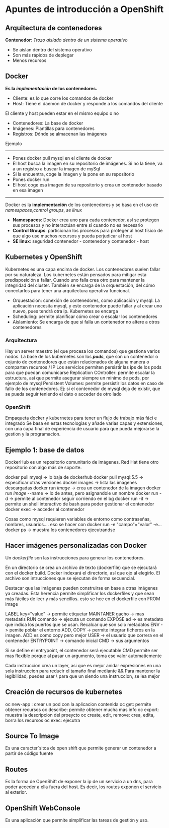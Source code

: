 # Apuntes de introducción a OpenShift

## Arquitectura de contenedores

**Contenedor**: *Trozo aislado dentro de un sistema operativo*

* Se aíslan dentro del sistema operativo
* Son más rápidos de deplegar
* Menos recursos

## Docker

**Es la *implementación* de los contenedores.**

* Cliente: es lo que corre los comandos de docker
* Host: Tiene el daemon de docker y responde a los comandos del cliente

El cliente y host pueden estar en el mismo equipo o no

* Contenedores: La base de docker
* Imágenes: Plantillas para contenedores
* Registros: Dónde se almacenan las imágenes

Ejemplo

---

* Pones docker pull mysql en el cliente de docker
* El host busca la imagen en su repositorio de imágenes. Si no la tiene, va a un registro a buscar la imagen de mySql
* Si la encuentra, coge la imagen y la pone en su repositorio
* Pones docker run
* El host coge esa imagen de su repositorio y crea un contenedor basado en esa imagen

---

Docker es la **implementación** de los contenedores y se basa en el uso de *namespaces*,*control groups*, *se linux*

* **Namespaces**: Docker crea uno para cada contenedor, así se protegen sus procesos y no interactúan entre sí cuando no es necesario
* **Control Groups**: particionan los procesos para proteger al host físico de que algo use muchos recursos y pueda perjudicar al host
* **SE linux**: seguridad contenedor - contenedor y contenedor - host

## Kubernetes y OpenShift

Kubernetes es una capa encima de docker.
Los contenedores suelen fallar por su naturaleza. Los kubernetes están pensados para mitigar esta predisposición a fallar. Cuando uno falla crea otro para mantener la integridad del cluster. También se encarga de la orquestación, del cómo conectarlos para tener una arquitectura operativa funcional.

* Orquestacion: conexión de contenedores, como aplicación y mysql. La aplicación necesita mysql, y este contenedor puede fallar y al crear uno nuevo, pues tendrá otra ip. Kubernetes se encarga
* Scheduling: permite planificar cómo crear o escalar los contenedores
* Aislamiento: Se encarga  de que si falla un contenedor no altere a otros contenedores

### Arquitectura

Hay un server maestro (el que procesa los comandos) que gestiona varios nodos. La base de los kubernetes son los ***pods***, que son un contenedor o cojunto de contenedores que están relacionados de alguna manera o comparten recursos / IP
Los servicios permiten persistir las ips de los pods para que puedan comunicarse
Replication COntroller: permite escalar la estructura, así que permite asegurar siempre un mínimo de pods, por ejemplo de mysql
Persistent Volumes: permite persistir los datos en caso de fallo de los contenedores. Ej: si el contenedor de mysql deja de existir, que se pueda seguir teniendo el dato o acceder de otro lado

### OpenShift

Empaqueta docker y kubernetes para tener un flujo de trabajo más fáci e integrado
Se basa en estas tecnologias y añade varias capas y extensiones, con una capa final de  experiencia de usuario para que pueda mejorarse la gestion y la programacion.

## Ejemplo 1: base de datos

DockerHub es un repositorio comunitario de imágenes. Red Hat tiene otro repositorio con algo más de soporte.

docker pull mysql               -> lo baja de dockerhub
docker pull mysql:5.5           -> especificar otras versiones
docker images                   -> lista las imágenes descargadas
docker run *image*              -> crea un contenedor de la imagen
docker run *image* --name       -> lo de antes, pero asignandole un nombre
docker run -d                   -> permite al contenedor seguir corriendo en el bg
docker run -it                  -> permite un shell interactivo de bash para poder gestionar el contenedor
docker exec                     -> acceder al contenedor

Cosas como mysql requieren variables de entorno como contraseñas, nombres, usuarios....
eso se hacer con 
docker run -e "campo"="valor" -e...
docker ps                       -> muestra los contenedores ejecutrandse

## Hacer imágenes personalizadas con Docker

Un *dockerfile* son las instrucciones para generar los contenedores.

En un directorio se crea un archivo de texto (dockerfile) que se ejecutará con el docker build.
Docker indexará el directorio, así que ojo al elegirlo.
El archivo son intrucciones que se ejecutan de forma secuencial.

Destacar que las imágenes pueden construirse en base a otras imágenes ya creadas. Esta herencia permite simplificar los dockerfiles y que sean más fáciles de leer y más sencillos.
esto se hce en el dockerfile con
FROM image

LABEL key="value" -> permite etiquetar
MAINTANER gacho     -> mas metadatis
RUN comando         -> ejecuta un comando
EXPOSE ad           -> es metadato que indica los puertos que se usan. Recalcar que son solo metadatos
ENV                 -> pemite poblar el entorno
ADD, COPY           -> permite integrar ficheros en la imagen. ADD es como copy pero mejor
USER                -> el usuario que correra en el contenedor
ENTRYPOINT          -> comando inicial
CMD                 -> sus argumentos


Si se define el entrypoint, el contenedor será ejecutable
CMD permite ser mas flexible porque al pasar un argumento, toma ese valor automaticmente

Cada instruccion crea un layer, asi que es mejor anidar expresiones en una sola instruccion para reducir el tamaño final mediante &&
Para mantener la legibilidad, puedes usar \ para que un siendo una instruccion, se lea mejor

## Creación de recursos de kubernetes

oc new-app : crear un pod con la aplicacion contenida
oc get: permite obtener recursos
oc describe: permite obtener mucha mas info
oc export: muestra la descripcion del proeycto
oc create, edit, remove: crea, edita, borra los recursos
oc exec: ejecutra

## Source To Image

Es una caracter´sitca de open shift que permite generar un contenedor a partir de código fuente

## Routes

Es la forma de OpenShift de exponer la ip de un servicio a un dns, para poder acceder a ella fuera del host.
Es decir, los routes exponen el servicio al exterior.

## OpenShift WebConsole

Es una aplicación que permite simplificar las tareas de gestión y uso.

